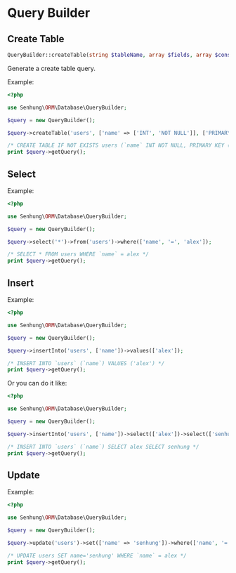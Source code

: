 # Query Builder

## Create Table

```php
QueryBuilder::createTable(string $tableName, array $fields, array $constraints [, bool $ifNotExists]): void
```

Generate a create table query.

Example:

```php
<?php

use Senhung\ORM\Database\QueryBuilder;

$query = new QueryBuilder();

$query->createTable('users', ['name' => ['INT', 'NOT NULL']], ['PRIMARY KEY' => 'name']);

/* CREATE TABLE IF NOT EXISTS users (`name` INT NOT NULL, PRIMARY KEY (`name`)); */
print $query->getQuery();
```

## Select

Example:

```php
<?php

use Senhung\ORM\Database\QueryBuilder;

$query = new QueryBuilder();

$query->select('*')->from('users')->where(['name', '=', 'alex']);

/* SELECT * FROM users WHERE `name` = alex */
print $query->getQuery();
```

## Insert

Example:

```php
<?php

use Senhung\ORM\Database\QueryBuilder;

$query = new QueryBuilder();

$query->insertInto('users', ['name'])->values(['alex']);

/* INSERT INTO `users` (`name`) VALUES ('alex') */
print $query->getQuery();
```

Or you can do it like:

```php
<?php

use Senhung\ORM\Database\QueryBuilder;

$query = new QueryBuilder();

$query->insertInto('users', ['name'])->select(['alex'])->select(['senhung']);

/* INSERT INTO `users` (`name`) SELECT alex SELECT senhung */
print $query->getQuery();
```

## Update

Example:

```php
<?php

use Senhung\ORM\Database\QueryBuilder;

$query = new QueryBuilder();

$query->update('users')->set(['name' => 'senhung'])->where(['name', '=', 'alex']);

/* UPDATE users SET name='senhung' WHERE `name` = alex */
print $query->getQuery();
```
